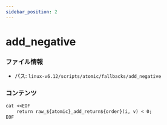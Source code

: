 ```yaml
---
sidebar_position: 2
---
```

# add_negative

### ファイル情報

- パス: `linux-v6.12/scripts/atomic/fallbacks/add_negative`

### コンテンツ

```txt
cat <<EOF
	return raw_${atomic}_add_return${order}(i, v) < 0;
EOF

```

